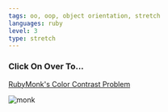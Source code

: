 ```yaml
---
tags: oo, oop, object orientation, stretch
languages: ruby
level: 3
type: stretch
---
```


### Click On Over To...
[RubyMonk's Color Contrast Problem](https://rubymonk.com/learning/books/1-ruby-primer/problems/152-color-contrast)

![monk](https://after-school-assets.s3.amazonaws.com/monk.jpeg)




